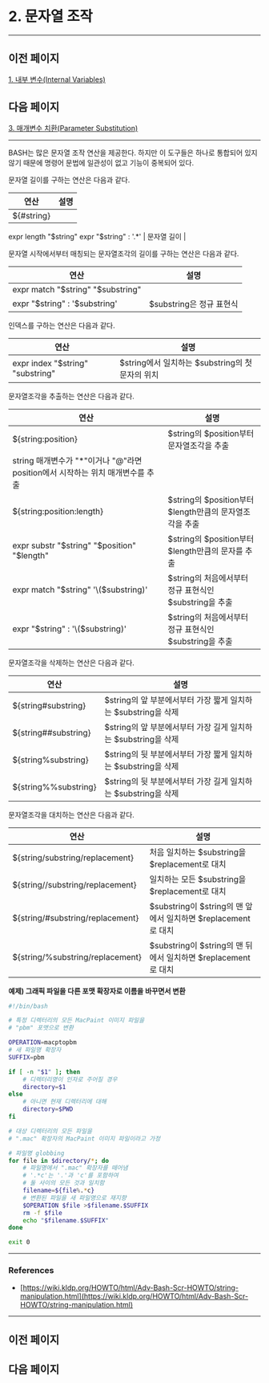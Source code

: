 # 2. 문자열 조작

---

## 이전 페이지

[1. 내부 변수(Internal Variables)](1%20%E1%84%82%E1%85%A2%E1%84%87%E1%85%AE%20%E1%84%87%E1%85%A7%E1%86%AB%E1%84%89%E1%85%AE(Internal%20Variables)%201992c53ca7544f4cbca0e8ab84be899a.md)

## 다음 페이지

[3. 매개변수 치환(Parameter Substitution)](3%20%E1%84%86%E1%85%A2%E1%84%80%E1%85%A2%E1%84%87%E1%85%A7%E1%86%AB%E1%84%89%E1%85%AE%20%E1%84%8E%E1%85%B5%E1%84%92%E1%85%AA%E1%86%AB(Parameter%20Substitution)%203de4d6156ca34310a5a98609c09a13e0.md)

---

BASH는 많은 문자열 조작 연산을 제공한다. 하지만 이 도구들은 하나로 통합되어 있지 않기 때문에 명령어 문법에 일관성이 없고 기능이 중복되어 있다.

문자열 길이를 구하는 연산은 다음과 같다.

| 연산 | 설명 |
| --- | --- |
| ${#string}
expr length "$string"
expr "$string" : '.*' | 문자열 길이 |

문자열 시작에서부터 매칭되는 문자열조각의 길이를 구하는 연산은 다음과 같다.

| 연산 | 설명 |
| --- | --- |
| expr match "$string" "$substring"
expr "$string" : '$substring' | $substring은 정규 표현식 |

인덱스를 구하는 연산은 다음과 같다.

| 연산 | 설명 |
| --- | --- |
| expr index "$string" "substring" | $string에서 일치하는 $substring의 첫 문자의 위치 |

문자열조각을 추출하는 연산은 다음과 같다.

| 연산 | 설명 |
| --- | --- |
| ${string:position} | $string의 $position부터 문자열조각을 추출
string 매개변수가 "*"이거나 "@"라면 position에서 시작하는 위치 매개변수를 추출 |
| ${string:position:length} | $string의 $position부터 $length만큼의 문자열조각을 추출 |
| expr substr "$string" "$position" "$length" | $string의 $position부터 $length만큼의 문자를 추출 |
| expr match "$string" '\($substring\)' | $string의 처음에서부터 정규 표현식인 $substring을 추출 |
| expr "$string" : '\($substring\)' | $string의 처음에서부터 정규 표현식인 $substring을 추출 |

문자열조각을 삭제하는 연산은 다음과 같다.

| 연산 | 설명 |
| --- | --- |
| ${string#substring} | $string의 앞 부분에서부터 가장 짧게 일치하는 $substring을 삭제 |
| ${string##substring} | $string의 앞 부분에서부터 가장 길게 일치하는 $substring을 삭제 |
| ${string%substring} | $string의 뒷 부분에서부터 가장 짧게 일치하는 $substring을 삭제 |
| ${string%%substring} | $string의 뒷 부분에서부터 가장 길게 일치하는 $substring을 삭제 |

문자열조각을 대치하는 연산은 다음과 같다.

| 연산 | 설명 |
| --- | --- |
| ${string/substring/replacement} | 처음 일치하는 $substring을 $replacement로 대치 |
| ${string//substring/replacement} | 일치하는 모든 $substring을 $replacement로 대치 |
| ${string/#substring/replacement} | $substring이 $string의 맨 앞에서 일치하면 $replacement로 대치 |
| ${string/%substring/replacement} | $substring이 $string의 맨 뒤에서 일치하면 $replacement로 대치 |

**예제) 그래픽 파일을 다른 포맷 확장자로 이름을 바꾸면서 변환**

```bash
#!/bin/bash

# 특정 디렉터리의 모든 MacPaint 이미지 파일을
# "pbm" 포맷으로 변환

OPERATION=macptopbm
# 새 파일명 확장자
SUFFIX=pbm

if [ -n "$1" ]; then
    # 디렉터리명이 인자로 주어질 경우
    directory=$1
else
    # 아니면 현재 디렉터리에 대해
    directory=$PWD
fi

# 대상 디렉터리의 모든 파일을
# ".mac" 확장자의 MacPaint 이미지 파일이라고 가정

# 파일명 globbing
for file in $directory/*; do
    # 파일명에서 ".mac" 확장자를 떼어냄
    # '.*c'는 '.'과 'c'를 포함하여
    # 둘 사이의 모든 것과 일치함
    filename=${file%.*c}
    # 변환된 파일을 새 파일명으로 재지향
    $OPERATION $file >$filename.$SUFFIX
    rm -f $file
    echo "$filename.$SUFFIX"
done

exit 0
```

---

### References

- [https://wiki.kldp.org/HOWTO/html/Adv-Bash-Scr-HOWTO/string-manipulation.html](https://wiki.kldp.org/HOWTO/html/Adv-Bash-Scr-HOWTO/string-manipulation.html)

---

## 이전 페이지

## 다음 페이지